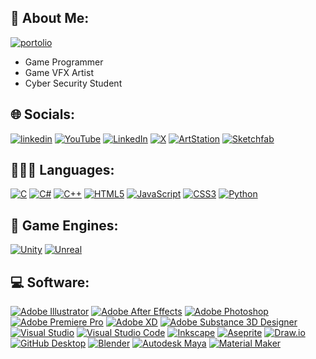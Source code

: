 ## 🧊 About Me:
[![portolio](https://img.shields.io/badge/Portfolio-FF5722?style=for-the-badge&logo=todoist&logoColor=white)](https://kori-20.github.io/)
- Game Programmer
- Game VFX Artist
- Cyber Security Student


## 🌐 Socials:
[![linkedin](https://img.shields.io/badge/LinkedIn-0077B5?style=for-the-badge&logo=linkedin&logoColor=white)](https://www.linkedin.com/in/francisco-neves-2a67b125a/)
[![YouTube](https://img.shields.io/badge/YouTube-FF0000?style=for-the-badge&logo=youtube&logoColor=white)](https://www.youtube.com/@KoriNeves/featured)
[![LinkedIn](https://img.shields.io/badge/LinkedIn-0077B5?style=for-the-badge&logo=linkedin&logoColor=white)](https://www.linkedin.com/in/francisco-neves-2a67b125a/)
[![X](https://img.shields.io/badge/X-000000?style=for-the-badge&logo=x&logoColor=white)](https://x.com/KoriCoder)
[![ArtStation](https://img.shields.io/badge/ArtStation-26A0DA?style=for-the-badge&logo=artstation&logoColor=white)](https://www.artstation.com/)
[![Sketchfab](https://img.shields.io/badge/Sketchfab-5C4FFF?style=for-the-badge&logo=sketchfab&logoColor=white)](https://sketchfab.com/frelrives)

## 👨🏻‍💻 Languages:
[![C](https://img.shields.io/badge/C-%2300599C.svg?style=for-the-badge&logo=c&logoColor=white)](https://en.wikipedia.org/wiki/C_(programming_language))
[![C#](https://img.shields.io/badge/C%23-%23239120.svg?style=for-the-badge&logo=csharp&logoColor=white)](https://en.wikipedia.org/wiki/C_Sharp_(programming_language))
[![C++](https://img.shields.io/badge/c++-%2300599C.svg?style=for-the-badge&logo=c%2B%2B&logoColor=white)](https://en.wikipedia.org/wiki/C%2B%2B)
[![HTML5](https://img.shields.io/badge/html-%23E34F26.svg?style=for-the-badge&logo=html5&logoColor=white)](https://en.wikipedia.org/wiki/HTML5)
[![JavaScript](https://img.shields.io/badge/java_script-%23323330.svg?style=for-the-badge&logo=javascript&logoColor=%23F7DF1E)](https://en.wikipedia.org/wiki/JavaScript)
[![CSS3](https://img.shields.io/badge/css-%231572B6.svg?style=for-the-badge&logo=css3&logoColor=white)](https://en.wikipedia.org/wiki/CSS)
[![Python](https://img.shields.io/badge/-Python-3776AB.svg?style=for-the-badge&logo=python&logoColor=%23F7DF1E)](https://www.python.org/)

## 👾 Game Engines:
[![Unity](https://camo.githubusercontent.com/068c1b9e7dceb1b53a9b97c853e1f0d8cd714b6533966ad4796eea632a864d32/68747470733a2f2f696d672e736869656c64732e696f2f62616467652f556e6974792d3130303030303f7374796c653d666f722d7468652d6261646765266c6f676f3d756e697479266c6f676f436f6c6f723d7768697465)](https://unity.com/)
[![Unreal](https://camo.githubusercontent.com/b4ed6a9e36a906d3736c8dd20c500fc0d854f4dd634892da8adabb4288d44044/68747470733a2f2f696d672e736869656c64732e696f2f62616467652f556e7265616c20456e67696e652d3331333133313f7374796c653d666f722d7468652d6261646765266c6f676f3d756e7265616c656e67696e65266c6f676f436f6c6f723d7768697465)](https://www.unrealengine.com/)

## 💻 Software:
[![Adobe Illustrator](https://img.shields.io/badge/adobe%20illustrator-%23FF9A00.svg?style=for-the-badge&logo=adobe%20illustrator&logoColor=white)](https://www.adobe.com/products/illustrator.html) 
[![Adobe After Effects](https://img.shields.io/badge/Adobe%20After%20Effects-9999FF.svg?style=for-the-badge&logo=Adobe%20After%20Effects&logoColor=white)](https://www.adobe.com/products/aftereffects.html) 
[![Adobe Photoshop](https://img.shields.io/badge/adobe%20photoshop-%2331A8FF.svg?style=for-the-badge&logo=adobe%20photoshop&logoColor=white)](https://www.adobe.com/products/photoshop.html) 
[![Adobe Premiere Pro](https://img.shields.io/badge/Adobe%20Premiere%20Pro-9999FF.svg?style=for-the-badge&logo=Adobe%20Premiere%20Pro&logoColor=white)](https://www.adobe.com/products/premiere.html) 
[![Adobe XD](https://img.shields.io/badge/Adobe%20XD-470137?style=for-the-badge&logo=Adobe%20XD&logoColor=#FF61F6)](https://www.adobe.com/products/xd.html) 
[![Adobe Substance 3D Designer](https://img.shields.io/badge/Adobe%20Substance%203D%20Designer-FF6F00.svg?style=for-the-badge&logo=adobe-substance-3d-designer&logoColor=white)](https://www.adobe.com/products/substance3d-designer.html)
[![Visual Studio](https://img.shields.io/badge/Visual%20Studio-5C2D91.svg?style=for-the-badge&logo=visual%20studio&logoColor=white)](https://visualstudio.microsoft.com/)
[![Visual Studio Code](https://img.shields.io/badge/Visual%20Studio%20Code-0078D4.svg?style=for-the-badge&logo=visual-studio-code&logoColor=white)](https://code.visualstudio.com/)
[![Inkscape](https://img.shields.io/badge/Inkscape-e0e0e0?style=for-the-badge&logo=inkscape&logoColor=080A13)](https://inkscape.org/)
[![Aseprite](https://img.shields.io/badge/Aseprite-FFFFFF?style=for-the-badge&logo=Aseprite&logoColor=#7D929E)](https://aseprite.org/)
[![Draw.io](https://img.shields.io/badge/Draw.io-FF9900.svg?style=for-the-badge&logo=diagrams.net&logoColor=white)](https://app.diagrams.net/)
[![GitHub Desktop](https://img.shields.io/badge/GitHub%20Desktop-181717.svg?style=for-the-badge&logo=github&logoColor=white)](https://desktop.github.com/)
[![Blender](https://img.shields.io/badge/blender-%23F5792A.svg?style=for-the-badge&logo=blender&logoColor=white)](https://www.blender.org/)
[![Autodesk Maya](https://img.shields.io/badge/Autodesk%20Maya-5C3EE8.svg?style=for-the-badge&logo=autodesk&logoColor=white)](https://www.autodesk.com/products/maya/overview)
[![Material Maker](https://img.shields.io/badge/Material%20Maker-4CAF50.svg?style=for-the-badge&logoColor=white)](https://materialmaker.org/)
<!--
##
![Top Languages](https://github-readme-stats.vercel.app/api/top-langs/?username=Kori-20&layout=compact&theme=radical)
-->

